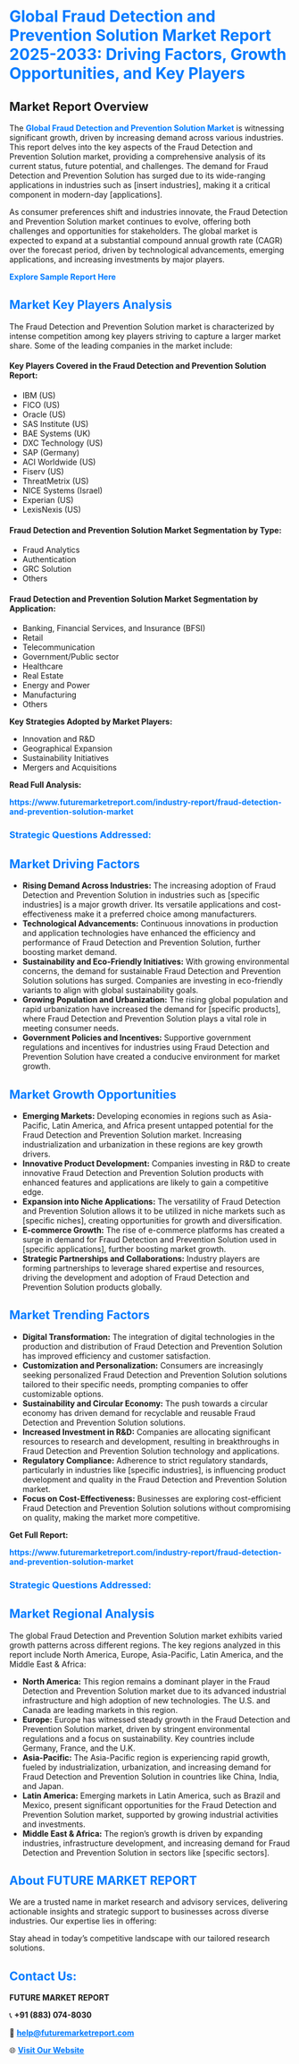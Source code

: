 <h1 style="color: #007BFF;">Global Fraud Detection and Prevention Solution Market Report 2025-2033: Driving Factors, Growth Opportunities, and Key Players</h1>

<section id="overview">
<h2>Market Report Overview</h2>
<p>The <a href="https://www.futuremarketreport.com/industry-report/fraud-detection-and-prevention-solution-market" style="color: #007BFF; text-decoration: none;"><strong>Global Fraud Detection and Prevention Solution Market</strong></a> is witnessing significant growth, driven by increasing demand across various industries. This report delves into the key aspects of the Fraud Detection and Prevention Solution market, providing a comprehensive analysis of its current status, future potential, and challenges. The demand for Fraud Detection and Prevention Solution has surged due to its wide-ranging applications in industries such as [insert industries], making it a critical component in modern-day [applications].</p>
<p>As consumer preferences shift and industries innovate, the Fraud Detection and Prevention Solution market continues to evolve, offering both challenges and opportunities for stakeholders. The global market is expected to expand at a substantial compound annual growth rate (CAGR) over the forecast period, driven by technological advancements, emerging applications, and increasing investments by major players.</p>
</section>

<section id="overview">
<p><a href="https://www.futuremarketreport.com/request-sample/reportId=103999" style="color: #007BFF; text-decoration: none;"><strong>Explore Sample Report Here</strong></a></p>
</section>

<section id="key-players">
<h2 style="color: #007BFF;">Market Key Players Analysis</h2>
<p>The Fraud Detection and Prevention Solution market is characterized by intense competition among key players striving to capture a larger market share. Some of the leading companies in the market include:</p>
<h4>Key Players Covered in the Fraud Detection and Prevention Solution Report:</h4>
<ul><li>IBM (US)</li><li>FICO (US)</li><li>Oracle (US)</li><li>SAS Institute (US)</li><li>BAE Systems (UK)</li><li>DXC Technology (US)</li><li>SAP (Germany)</li><li>ACI Worldwide (US)</li><li>Fiserv (US)</li><li>ThreatMetrix (US)</li><li>NICE Systems (Israel)</li><li>Experian (US)</li><li>LexisNexis (US)</li></ul>
<h4>Fraud Detection and Prevention Solution Market Segmentation by Type:</h4>
<ul><li>Fraud Analytics</li><li>Authentication</li><li>GRC Solution</li><li>Others</li></ul>

<h4>Fraud Detection and Prevention Solution Market Segmentation by Application:</h4>
<ul><li>Banking, Financial Services, and Insurance (BFSI)</li><li>Retail</li><li>Telecommunication</li><li>Government/Public sector</li><li>Healthcare</li><li>Real Estate</li><li>Energy and Power</li><li>Manufacturing</li><li>Others</li></ul>
<p><strong>Key Strategies Adopted by Market Players:</strong></p>
<ul>
<li>Innovation and R&D</li>
<li>Geographical Expansion</li>
<li>Sustainability Initiatives</li>
<li>Mergers and Acquisitions</li>
</ul>
</section>

<section>
<p><strong>Read Full Analysis: </strong></p><a href="https://www.futuremarketreport.com/industry-report/fraud-detection-and-prevention-solution-market" style="color: #007BFF; text-decoration: none;"><strong>https://www.futuremarketreport.com/industry-report/fraud-detection-and-prevention-solution-market</strong></a>
<h3 style="color: #007BFF;">Strategic Questions Addressed:</h3>
</section>

<section id="driving-factors">
<h2 style="color: #007BFF;">Market Driving Factors</h2>
<ul>
<li><strong>Rising Demand Across Industries:</strong> The increasing adoption of Fraud Detection and Prevention Solution in industries such as [specific industries] is a major growth driver. Its versatile applications and cost-effectiveness make it a preferred choice among manufacturers.</li>
<li><strong>Technological Advancements:</strong> Continuous innovations in production and application technologies have enhanced the efficiency and performance of Fraud Detection and Prevention Solution, further boosting market demand.</li>
<li><strong>Sustainability and Eco-Friendly Initiatives:</strong> With growing environmental concerns, the demand for sustainable Fraud Detection and Prevention Solution solutions has surged. Companies are investing in eco-friendly variants to align with global sustainability goals.</li>
<li><strong>Growing Population and Urbanization:</strong> The rising global population and rapid urbanization have increased the demand for [specific products], where Fraud Detection and Prevention Solution plays a vital role in meeting consumer needs.</li>
<li><strong>Government Policies and Incentives:</strong> Supportive government regulations and incentives for industries using Fraud Detection and Prevention Solution have created a conducive environment for market growth.</li>
</ul>
</section>

<section id="growth-opportunities">
<h2 style="color: #007BFF;">Market Growth Opportunities</h2>
<ul>
<li><strong>Emerging Markets:</strong> Developing economies in regions such as Asia-Pacific, Latin America, and Africa present untapped potential for the Fraud Detection and Prevention Solution market. Increasing industrialization and urbanization in these regions are key growth drivers.</li>
<li><strong>Innovative Product Development:</strong> Companies investing in R&D to create innovative Fraud Detection and Prevention Solution products with enhanced features and applications are likely to gain a competitive edge.</li>
<li><strong>Expansion into Niche Applications:</strong> The versatility of Fraud Detection and Prevention Solution allows it to be utilized in niche markets such as [specific niches], creating opportunities for growth and diversification.</li>
<li><strong>E-commerce Growth:</strong> The rise of e-commerce platforms has created a surge in demand for Fraud Detection and Prevention Solution used in [specific applications], further boosting market growth.</li>
<li><strong>Strategic Partnerships and Collaborations:</strong> Industry players are forming partnerships to leverage shared expertise and resources, driving the development and adoption of Fraud Detection and Prevention Solution products globally.</li>
</ul>
</section>

<section id="trending-factors">
<h2 style="color: #007BFF;">Market Trending Factors</h2>
<ul>
<li><strong>Digital Transformation:</strong> The integration of digital technologies in the production and distribution of Fraud Detection and Prevention Solution has improved efficiency and customer satisfaction.</li>
<li><strong>Customization and Personalization:</strong> Consumers are increasingly seeking personalized Fraud Detection and Prevention Solution solutions tailored to their specific needs, prompting companies to offer customizable options.</li>
<li><strong>Sustainability and Circular Economy:</strong> The push towards a circular economy has driven demand for recyclable and reusable Fraud Detection and Prevention Solution solutions.</li>
<li><strong>Increased Investment in R&D:</strong> Companies are allocating significant resources to research and development, resulting in breakthroughs in Fraud Detection and Prevention Solution technology and applications.</li>
<li><strong>Regulatory Compliance:</strong> Adherence to strict regulatory standards, particularly in industries like [specific industries], is influencing product development and quality in the Fraud Detection and Prevention Solution market.</li>
<li><strong>Focus on Cost-Effectiveness:</strong> Businesses are exploring cost-efficient Fraud Detection and Prevention Solution solutions without compromising on quality, making the market more competitive.</li>
</ul>
</section>

<section>
<p><strong>Get Full Report: </strong></p><a href="https://www.futuremarketreport.com/industry-report/fraud-detection-and-prevention-solution-market" style="color: #007BFF; text-decoration: none;"><strong>https://www.futuremarketreport.com/industry-report/fraud-detection-and-prevention-solution-market</strong></a>
<h3 style="color: #007BFF;">Strategic Questions Addressed:</h3>
</section>


<section id="regional-analysis">
<h2 style="color: #007BFF;">Market Regional Analysis</h2>
<p>The global Fraud Detection and Prevention Solution market exhibits varied growth patterns across different regions. The key regions analyzed in this report include North America, Europe, Asia-Pacific, Latin America, and the Middle East & Africa:</p>
<ul>
<li><strong>North America:</strong> This region remains a dominant player in the Fraud Detection and Prevention Solution market due to its advanced industrial infrastructure and high adoption of new technologies. The U.S. and Canada are leading markets in this region.</li>
<li><strong>Europe:</strong> Europe has witnessed steady growth in the Fraud Detection and Prevention Solution market, driven by stringent environmental regulations and a focus on sustainability. Key countries include Germany, France, and the U.K.</li>
<li><strong>Asia-Pacific:</strong> The Asia-Pacific region is experiencing rapid growth, fueled by industrialization, urbanization, and increasing demand for Fraud Detection and Prevention Solution in countries like China, India, and Japan.</li>
<li><strong>Latin America:</strong> Emerging markets in Latin America, such as Brazil and Mexico, present significant opportunities for the Fraud Detection and Prevention Solution market, supported by growing industrial activities and investments.</li>
<li><strong>Middle East & Africa:</strong> The region’s growth is driven by expanding industries, infrastructure development, and increasing demand for Fraud Detection and Prevention Solution in sectors like [specific sectors].</li>
</ul>
</section>

<footer>
<h2 style="color: #007BFF;">About FUTURE MARKET REPORT</h2>
<p>We are a trusted name in market research and advisory services, delivering actionable insights and strategic support to businesses across diverse industries. Our expertise lies in offering:</p>

<p>Stay ahead in today’s competitive landscape with our tailored research solutions.</p>

<h2 style="color: #007BFF;">Contact Us:</h2>
<p><strong>FUTURE MARKET REPORT</strong></p>
<p>📞 <strong>+91 (883) 074-8030</strong></p>
<p>📧 <strong><a href="mailto:help@futuremarketreport.com" style="color: #007BFF;">help@futuremarketreport.com</a></strong></p>
<p>🌐 <strong><a href="https://www.futuremarketreport.com/" style="color: #007BFF;">Visit Our Website</a></strong></p>
</footer>